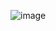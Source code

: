 ![image](https://user-images.githubusercontent.com/88344031/149243403-8be2ab64-293e-4047-90ab-6a63b829ae22.png)